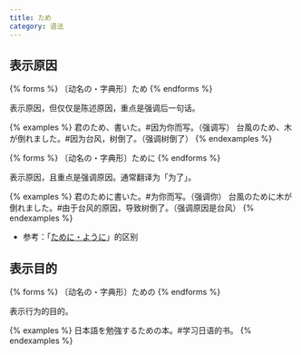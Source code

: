 ```yaml
---
title: ため
category: 语法
---
```


## 表示原因

{% forms %}
〔动名の・字典形〕ため
{% endforms %}

表示原因，但仅仅是陈述原因，重点是强调后一句话。

{% examples %}
君のため、書いた。#因为你而写。（强调写）
台風のため、木が倒れました。#因为台风，树倒了。（强调树倒了）
{% endexamples %}

{% forms %}
〔动名の・字典形〕ために
{% endforms %}

表示原因，且重点是强调原因。通常翻译为「为了」。

{% examples %}
君のために書いた。#为你而写。（强调你）
台風のために木が倒れました。#由于台风的原因，导致树倒了。（强调原因是台风）
{% endexamples %}

- 参考：「[ために・ように](/grammar-diff/tameni-youni)」的区别

## 表示目的

{% forms %}
〔动名の・字典形〕ための
{% endforms %}

表示行为的目的。

{% examples %}
日本語を勉強するための本。#学习日语的书。
{% endexamples %}
